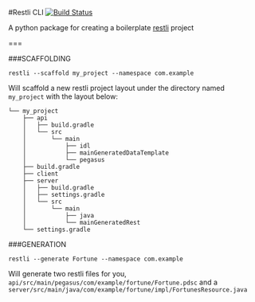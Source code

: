 #Restli CLI [![Build Status](https://travis-ci.org/cbrentharris/restli-cli.svg?branch=master)](https://travis-ci.org/cbrentharris/restli-cli)

A python package for creating a boilerplate [restli](https://github.com/linkedin/rest.li/wiki/Rest.li-User-Guide) project

===

###SCAFFOLDING

```
restli --scaffold my_project --namespace com.example
```

Will scaffold a new restli project layout under the directory named `my_project` with the layout below:

```
└── my_project
    ├── api
    │   ├── build.gradle
    │   └── src
    │       └── main
    │           ├── idl
    │           ├── mainGeneratedDataTemplate
    │           └── pegasus
    ├── build.gradle
    ├── client
    ├── server
    │   ├── build.gradle
    │   ├── settings.gradle
    │   └── src
    │       └── main
    │           ├── java
    │           └── mainGeneratedRest
    └── settings.gradle
```


###GENERATION

```
restli --generate Fortune --namespace com.example
```

Will generate two restli files for you, `api/src/main/pegasus/com/example/fortune/Fortune.pdsc` and a `server/src/main/java/com/example/fortune/impl/FortunesResource.java`

